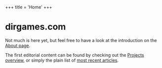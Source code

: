 +++
title = 'Home'
+++

# dirgames.com

Not much is here yet, but feel free to have a look at the introduction on the [About page](about).

The first editorial content can be found by checking out the [Projects overview](articles/projects), or simply the plain list of [most recent articles](articles).